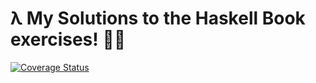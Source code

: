 # λ My Solutions to the Haskell Book exercises! 💪🏼

[![Coverage Status](https://img.shields.io/coveralls/kutyel/haskell-book/master.svg?style=flat-square)](https://coveralls.io/github/kutyel/haskell-book?branch=master)
